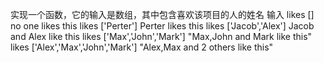 实现一个函数，它的输入是数组，其中包含喜欢该项目的人的姓名
输入 likes [] no one likes this
likes ['Perter'] Perter likes this
likes ['Jacob','Alex'] Jacob and Alex like this
likes ['Max','John','Mark'] "Max,John and Mark like this"
likes ['Alex','Max','John','Mark'] "Alex,Max and 2 others like this"
